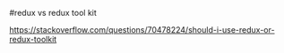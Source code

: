 #redux vs redux tool kit

 https://stackoverflow.com/questions/70478224/should-i-use-redux-or-redux-toolkit